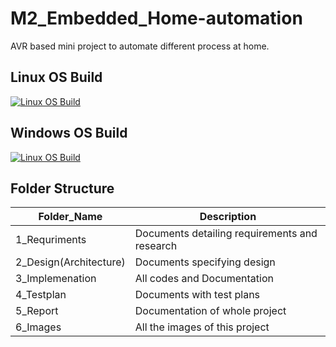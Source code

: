 # M2_Embedded_Home-automation
AVR based mini project to automate different process at home.

## Linux OS Build
[![Linux OS Build](https://github.com/rachitdBeast/M2_Embedded_Home-automation/actions/workflows/c-cpp.yml/badge.svg)](https://github.com/rachitdBeast/M2_Embedded_Home-automation/actions/workflows/c-cpp.yml)

## Windows OS Build
[![Linux OS Build](https://github.com/rachitdBeast/M2_Embedded_Home-automation/actions/workflows/c-cpp_win.yml/badge.svg)](https://github.com/rachitdBeast/M2_Embedded_Home-automation/actions/workflows/c-cpp_win.yml)

## Folder Structure

Folder_Name      |  Description
-----------------|--------------
1_Requriments     |  Documents detailing requirements and research
2_Design(Architecture)         |  Documents specifying design
3_Implemenation  |  All codes and Documentation
4_Testplan       |  Documents with test plans
  5_Report       |  Documentation of whole project
6_Images         |  All the images of this project
